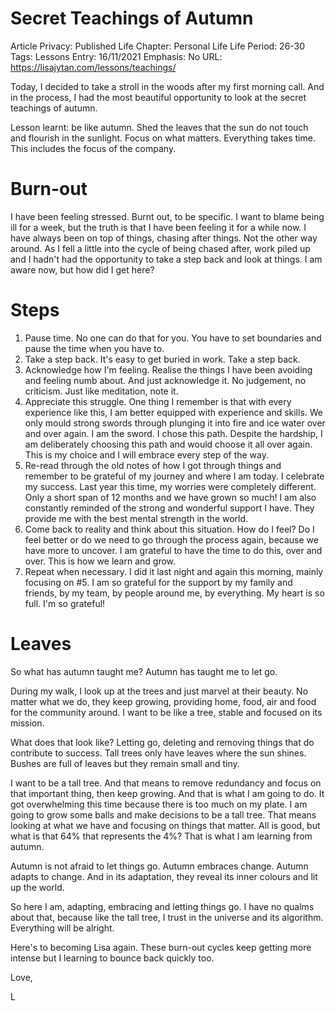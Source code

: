 # Secret Teachings of Autumn

Article Privacy: Published
Life Chapter: Personal Life
Life Period: 26-30
Tags: Lessons
Entry: 16/11/2021
Emphasis: No
URL: https://lisajytan.com/lessons/teachings/

Today, I decided to take a stroll in the woods after my first morning call. And in the process, I had the most beautiful opportunity to look at the secret teachings of autumn. 

Lesson learnt: be like autumn. Shed the leaves that the sun do not touch and flourish in the sunlight. Focus on what matters. Everything takes time. This includes the focus of the company. 

# Burn-out

I have been feeling stressed. Burnt out, to be specific. I want to blame being ill for a week, but the truth is that I have been feeling it for a while now. I have always been on top of things, chasing after things. Not the other way around. As I fell a little into the cycle of being chased after, work piled up and I hadn't had the opportunity to take a step back and look at things. I am aware now, but how did I get here? 

# Steps

1. Pause time. No one can do that for you. You have to set boundaries and pause the time when you have to. 
2. Take a step back. It's easy to get buried in work. Take a step back. 
3. Acknowledge how I'm feeling. Realise the things I have been avoiding and feeling numb about. And just acknowledge it. No judgement, no criticism. Just like meditation, note it. 
4. Appreciate this struggle. One thing I remember is that with every experience like this, I am better equipped with experience and skills. We only mould strong swords through plunging it into fire and ice water over and over again. I am the sword. I chose this path. Despite the hardship, I am deliberately choosing this path and would choose it all over again. This is my choice and I will embrace every step of the way. 
5. Re-read through the old notes of how I got through things and remember to be grateful of my journey and where I am today. I celebrate my success. Last year this time, my worries were completely different. Only a short span of 12 months and we have grown so much! I am also constantly reminded of the strong and wonderful support I have. They provide me with the best mental strength in the world. 
6. Come back to reality and think about this situation. How do I feel? Do I feel better or do we need to go through the process again, because we have more to uncover. I am grateful to have the time to do this, over and over. This is how we learn and grow. 
7. Repeat when necessary. I did it last night and again this morning, mainly focusing on #5. I am so grateful for the support by my family and friends, by my team, by people around me, by everything. My heart is so full. I'm so grateful! 

# Leaves

So what has autumn taught me? Autumn has taught me to let go. 

During my walk, I look up at the trees and just marvel at their beauty. No matter what we do, they keep growing, providing home, food, air and food for the community around. I want to be like a tree, stable and focused on its mission. 

What does that look like? Letting go, deleting and removing things that do contribute to success. Tall trees only have leaves where the sun shines. Bushes are full of leaves but they remain small and tiny. 

I want to be a tall tree. And that means to remove redundancy and focus on that important thing, then keep growing. And that is what I am going to do. It got overwhelming this time because there is too much on my plate. I am going to grow some balls and make decisions to be a tall tree. That means looking at what we have and focusing on things that matter. All is good, but what is that 64% that represents the 4%? That is what I am learning from autumn. 

Autumn is not afraid to let things go. Autumn embraces change. Autumn adapts to change. And in its adaptation, they reveal its inner colours and lit up the world. 

So here I am, adapting, embracing and letting things go. I have no qualms about that, because like the tall tree, I trust in the universe and its algorithm. Everything will be alright. 

Here's to becoming Lisa again. These burn-out cycles keep getting more intense but I learning to bounce back quickly too. 

Love, 

L